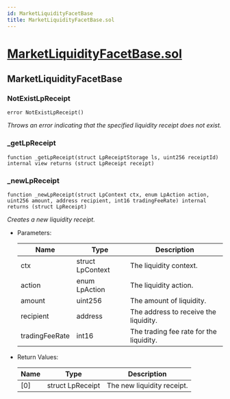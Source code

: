 ```yaml
---
id: MarketLiquidityFacetBase
title: MarketLiquidityFacetBase.sol
---
```

# [MarketLiquidityFacetBase.sol](https://github.com/chromatic-protocol/contracts/tree/main/contracts/core/facets/market/MarketLiquidityFacetBase.sol)

## MarketLiquidityFacetBase

### NotExistLpReceipt

```solidity
error NotExistLpReceipt()
```

_Throws an error indicating that the specified liquidity receipt does not exist._

### _getLpReceipt

```solidity
function _getLpReceipt(struct LpReceiptStorage ls, uint256 receiptId) internal view returns (struct LpReceipt receipt)
```

### _newLpReceipt

```solidity
function _newLpReceipt(struct LpContext ctx, enum LpAction action, uint256 amount, address recipient, int16 tradingFeeRate) internal returns (struct LpReceipt)
```

_Creates a new liquidity receipt._

- Parameters:

  | Name | Type | Description |
  | ---- | ---- | ----------- |
  | ctx | struct LpContext | The liquidity context. |
  | action | enum LpAction | The liquidity action. |
  | amount | uint256 | The amount of liquidity. |
  | recipient | address | The address to receive the liquidity. |
  | tradingFeeRate | int16 | The trading fee rate for the liquidity. |

- Return Values:

  | Name | Type | Description |
  | ---- | ---- | ----------- |
  | [0] | struct LpReceipt | The new liquidity receipt. |

